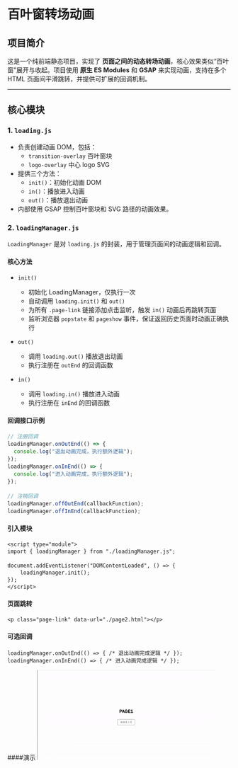 # 百叶窗转场动画

## 项目简介
这是一个纯前端静态项目，实现了 **页面之间的动态转场动画**，核心效果类似“百叶窗”展开与收起。项目使用 **原生 ES Modules** 和 **GSAP** 来实现动画，支持在多个 HTML 页面间平滑跳转，并提供可扩展的回调机制。

---

## 核心模块

### 1. `loading.js`
- 负责创建动画 DOM，包括：
  - `transition-overlay` 百叶窗块
  - `logo-overlay` 中心 logo SVG
- 提供三个方法：
  - `init()`：初始化动画 DOM
  - `in()`：播放进入动画
  - `out()`：播放退出动画
- 内部使用 GSAP 控制百叶窗块和 SVG 路径的动画效果。

### 2. `loadingManager.js`
`LoadingManager` 是对 `loading.js` 的封装，用于管理页面间的动画逻辑和回调。

#### 核心方法
- `init()`  
  - 初始化 LoadingManager，仅执行一次  
  - 自动调用 `loading.init()` 和 `out()`  
  - 为所有 `.page-link` 链接添加点击监听，触发 `in()` 动画后再跳转页面  
  - 监听浏览器 `popstate` 和 `pageshow` 事件，保证返回历史页面时动画正确执行

- `out()`  
  - 调用 `loading.out()` 播放退出动画  
  - 执行注册在 `outEnd` 的回调函数

- `in()`  
  - 调用 `loading.in()` 播放进入动画  
  - 执行注册在 `inEnd` 的回调函数

#### 回调接口示例

```javascript
// 注册回调
loadingManager.onOutEnd(() => {
  console.log("退出动画完成，执行额外逻辑");
});
loadingManager.onInEnd(() => {
  console.log("进入动画完成，执行额外逻辑");
});

// 注销回调
loadingManager.offOutEnd(callbackFunction);
loadingManager.offInEnd(callbackFunction);
```
#### 引入模块
```
<script type="module">
import { loadingManager } from "./loadingManager.js";

document.addEventListener("DOMContentLoaded", () => {
    loadingManager.init();
});
</script>
```
#### 页面跳转
```
<p class="page-link" data-url="./page2.html"></p>
```
#### 可选回调
```
loadingManager.onOutEnd(() => { /* 退出动画完成逻辑 */ });
loadingManager.onInEnd(() => { /* 进入动画完成逻辑 */ });
```
####演示
![百叶窗动画示意](./animation.gif)
